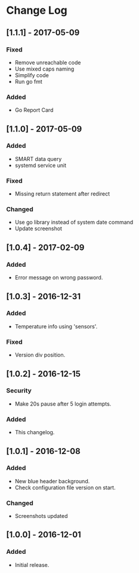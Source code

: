# Change Log

## [1.1.1] - 2017-05-09
### Fixed
- Remove unreachable code
- Use mixed caps naming
- Simplify code
- Run go fmt

### Added
- Go Report Card

## [1.1.0] - 2017-05-09
### Added
- SMART data query
- systemd service unit

### Fixed
- Missing return statement after redirect

### Changed
- Use go library instead of system date command
- Update screenshot

## [1.0.4] - 2017-02-09
### Added
- Error message on wrong password.

## [1.0.3] - 2016-12-31
### Added
- Temperature info using 'sensors'.

### Fixed
- Version div position.

## [1.0.2] - 2016-12-15
### Security
- Make 20s pause after 5 login attempts.

### Added
- This changelog.

## [1.0.1] - 2016-12-08
### Added
- New blue header background.
- Check configuration file version on start.

### Changed
- Screenshots updated

## [1.0.0] - 2016-12-01
### Added
- Initial release.
